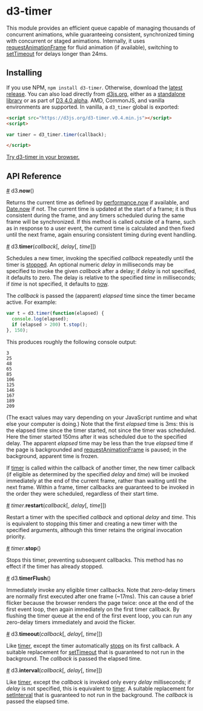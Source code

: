 # d3-timer

This module provides an efficient queue capable of managing thousands of concurrent animations, while guaranteeing consistent, synchronized timing with concurrent or staged animations. Internally, it uses [requestAnimationFrame](https://developer.mozilla.org/en-US/docs/Web/API/window/requestAnimationFrame) for fluid animation (if available), switching to [setTimeout](https://developer.mozilla.org/en-US/docs/Web/API/WindowTimers/setTimeout) for delays longer than 24ms.

## Installing

If you use NPM, `npm install d3-timer`. Otherwise, download the [latest release](https://github.com/d3/d3-timer/releases/latest). You can also load directly from [d3js.org](https://d3js.org), either as a [standalone library](https://d3js.org/d3-timer.v0.4.min.js) or as part of [D3 4.0 alpha](https://github.com/mbostock/d3/tree/4). AMD, CommonJS, and vanilla environments are supported. In vanilla, a `d3_timer` global is exported:

```html
<script src="https://d3js.org/d3-timer.v0.4.min.js"></script>
<script>

var timer = d3_timer.timer(callback);

</script>
```

[Try d3-timer in your browser.](https://tonicdev.com/npm/d3-timer)

## API Reference

<a name="now" href="#now">#</a> d3.<b>now</b>()

Returns the current time as defined by [performance.now](https://developer.mozilla.org/en-US/docs/Web/API/Performance/now) if available, and [Date.now](https://developer.mozilla.org/en-US/docs/JavaScript/Reference/Global_Objects/Date/now) if not. The current time is updated at the start of a frame; it is thus consistent during the frame, and any timers scheduled during the same frame will be synchronized. If this method is called outside of a frame, such as in response to a user event, the current time is calculated and then fixed until the next frame, again ensuring consistent timing during event handling.

<a name="timer" href="#timer">#</a> d3.<b>timer</b>(<i>callback</i>[, <i>delay</i>[, <i>time</i>]])

Schedules a new timer, invoking the specified *callback* repeatedly until the timer is [stopped](#timer_stop). An optional numeric *delay* in milliseconds may be specified to invoke the given *callback* after a delay; if *delay* is not specified, it defaults to zero. The delay is relative to the specified *time* in milliseconds; if *time* is not specified, it defaults to [now](#now).

The *callback* is passed the (apparent) *elapsed* time since the timer became active. For example:

```js
var t = d3.timer(function(elapsed) {
  console.log(elapsed);
  if (elapsed > 200) t.stop();
}, 150);
```

This produces roughly the following console output:

```
3
25
48
65
85
106
125
146
167
189
209
```

(The exact values may vary depending on your JavaScript runtime and what else your computer is doing.) Note that the first *elapsed* time is 3ms: this is the elapsed time since the timer started, not since the timer was scheduled. Here the timer started 150ms after it was scheduled due to the specified delay. The apparent *elapsed* time may be less than the true *elapsed* time if the page is backgrounded and [requestAnimationFrame](https://developer.mozilla.org/en-US/docs/Web/API/window/requestAnimationFrame) is paused; in the background, apparent time is frozen.

If [timer](#timer) is called within the callback of another timer, the new timer callback (if eligible as determined by the specified *delay* and *time*) will be invoked immediately at the end of the current frame, rather than waiting until the next frame. Within a frame, timer callbacks are guaranteed to be invoked in the order they were scheduled, regardless of their start time.

<a name="timer_restart" href="#timer_restart">#</a> <i>timer</i>.<b>restart</b>(<i>callback</i>[, <i>delay</i>[, <i>time</i>]])

Restart a timer with the specified *callback* and optional *delay* and *time*. This is equivalent to stopping this timer and creating a new timer with the specified arguments, although this timer retains the original invocation priority.

<a name="timer_stop" href="#timer_stop">#</a> <i>timer</i>.<b>stop</b>()

Stops this timer, preventing subsequent callbacks. This method has no effect if the timer has already stopped.

<a name="timerFlush" href="#timerFlush">#</a> d3.<b>timerFlush</b>()

Immediately invoke any eligible timer callbacks. Note that zero-delay timers are normally first executed after one frame (~17ms). This can cause a brief flicker because the browser renders the page twice: once at the end of the first event loop, then again immediately on the first timer callback. By flushing the timer queue at the end of the first event loop, you can run any zero-delay timers immediately and avoid the flicker.

<a name="timeout" href="#timeout">#</a> d3.<b>timeout</b>(<i>callback</i>[, <i>delay</i>[, <i>time</i>]])

Like [timer](#timer), except the timer automatically [stops](#timer_stop) on its first callback. A suitable replacement for [setTimeout](https://developer.mozilla.org/en-US/docs/Web/API/WindowTimers/setTimeout) that is guaranteed to not run in the background. The *callback* is passed the elapsed time.

<a name="interval" href="#interval">#</a> d3.<b>interval</b>(<i>callback</i>[, <i>delay</i>[, <i>time</i>]])

Like [timer](#timer), except the *callback* is invoked only every *delay* milliseconds; if *delay* is not specified, this is equivalent to [timer](#timer). A suitable replacement for [setInterval](https://developer.mozilla.org/en-US/docs/Web/API/WindowTimers/setInterval) that is guaranteed to not run in the background. The *callback* is passed the elapsed time.
